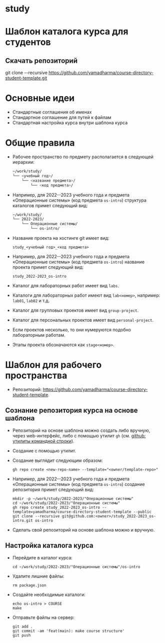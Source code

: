# study

# Шаблон каталога курса для студентов

## Скачать репозиторий

git clone --recursive https://github.com/yamadharma/course-directory-student-template.git

# Основные идеи

-   Стандартные соглашения об именах
-   Стандартное соглашение для путей к файлам
-   Стандартная настройка курса внутри шаблона курса

# Общие правила

-   Рабочее пространство по предмету располагается в следующей иерархии:

    ``` bash
    ~/work/study/
    └── <учебный год>/
        └── <название предмета>/
            └── <код предмета>/
    ```

-   Например, для 2022--2023 учебного года и предмета «Операционные
    системы» (код предмета `os-intro`) структура каталогов
    примет следующий вид:

    ``` bash
    ~/work/study/
    └── 2022-2023/
        └── Операционные системы/
            └── os-intro/
    ```

-   Название проекта на хостинге git имеет вид:

    ``` example
    study_<учебный год>_<код предмета>
    ```

-   Например, для 2022--2023 учебного года и предмета «Операционные
    системы» (код предмета `os-intro`) название проекта
    примет следующий вид:

    ``` example
    study_2022-2023_os-intro
    ```

-   Каталог для лабораторных работ имеет вид `labs`.

-   Каталоги для лабораторных работ имеют вид `lab<номер>`,
    например: `lab01`, `lab02` и т.д.

-   Каталог для групповых проектов имеет вид `group-project`.

-   Каталог для персональных проектов имеет вид
    `personal-project`.

-   Если проектов несколько, то они нумеруются подобно лабораторным
    работам.

-   Этапы проекта обозначаются как `stage<номер>`.

# Шаблон для рабочего пространства

-   Репозиторий:
    <https://github.com/yamadharma/course-directory-student-template>.

## Сознание репозитория курса на основе шаблона

-   Репозиторий на основе шаблона можно создать либо вручную, через
    web-интерфейс, либо с помощью утилит `gh` (см. [github:
    утилиты командной строки](id:d1925a41-6b4c-4a3a-b102-6337891b8841)).

-   Создание с помощью утилит.

-   Создание выглядит следующим образом:

    ``` shell
    gh repo create <new-repo-name> --template="<owner/template-repo>"
    ```

-   Например, для 2022--2023 учебного года и предмета «Операционные
    системы» (код предмета `os-intro`) создание репозитория
    примет следующий вид:

    ``` shell
    mkdir -p ~/work/study/2022-2023/"Операционные системы"
    cd ~/work/study/2022-2023/"Операционные системы"
    gh repo create study_2022-2023_os-intro --template=yamadharma/course-directory-student-template --public
    git clone --recursive git@github.com:<owner>/study_2022-2023_os-intro.git os-intro
    ```

-   Сделать свой репозиторий на основе шаблона можно и вручную.

## Настройка каталога курса

-   Перейдите в каталог курса:

    ``` shell
    cd ~/work/study/2022-2023/"Операционные системы"/os-intro
    ```

-   Удалите лишние файлы:

    ``` shell
    rm package.json
    ```

-   Создайте необходимые каталоги:

    ``` shell
    echo os-intro > COURSE
    make
    ```

-   Отправьте файлы на сервер:

    ``` shell
    git add .
    git commit -am 'feat(main): make course structure'
    git push
    ```
